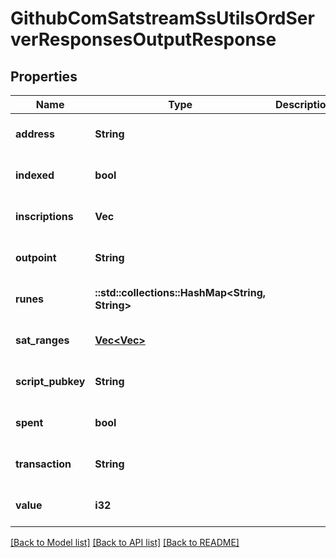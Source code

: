 # GithubComSatstreamSsUtilsOrdServerResponsesOutputResponse

## Properties
Name | Type | Description | Notes
------------ | ------------- | ------------- | -------------
**address** | **String** |  | [optional] [default to null]
**indexed** | **bool** |  | [optional] [default to null]
**inscriptions** | **Vec<String>** |  | [optional] [default to null]
**outpoint** | **String** |  | [optional] [default to null]
**runes** | **::std::collections::HashMap<String, String>** |  | [optional] [default to null]
**sat_ranges** | [**Vec<Vec<i32>>**](array.md) |  | [optional] [default to null]
**script_pubkey** | **String** |  | [optional] [default to null]
**spent** | **bool** |  | [optional] [default to null]
**transaction** | **String** |  | [optional] [default to null]
**value** | **i32** |  | [optional] [default to null]

[[Back to Model list]](../README.md#documentation-for-models) [[Back to API list]](../README.md#documentation-for-api-endpoints) [[Back to README]](../README.md)


